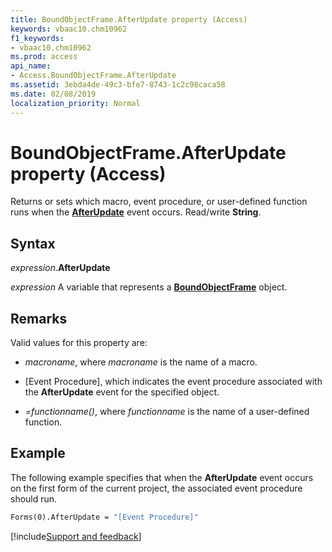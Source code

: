 ```yaml
---
title: BoundObjectFrame.AfterUpdate property (Access)
keywords: vbaac10.chm10962
f1_keywords:
- vbaac10.chm10962
ms.prod: access
api_name:
- Access.BoundObjectFrame.AfterUpdate
ms.assetid: 3ebda4de-49c3-bfe7-8743-1c2c98caca58
ms.date: 02/08/2019
localization_priority: Normal
---
```



# BoundObjectFrame.AfterUpdate property (Access)

Returns or sets which macro, event procedure, or user-defined function runs when the **[AfterUpdate](access.boundobjectframe.afterupdate-event.md)** event occurs. Read/write **String**.


## Syntax

_expression_.**AfterUpdate**

_expression_ A variable that represents a **[BoundObjectFrame](Access.BoundObjectFrame.md)** object.


## Remarks

Valid values for this property are:

- _macroname_, where _macroname_ is the name of a macro.

- [Event Procedure], which indicates the event procedure associated with the **AfterUpdate** event for the specified object.

- _=functionname()_, where _functionname_ is the name of a user-defined function.


## Example

The following example specifies that when the **AfterUpdate** event occurs on the first form of the current project, the associated event procedure should run.


```vb
Forms(0).AfterUpdate = "[Event Procedure]" 

```




[!include[Support and feedback](~/includes/feedback-boilerplate.md)]